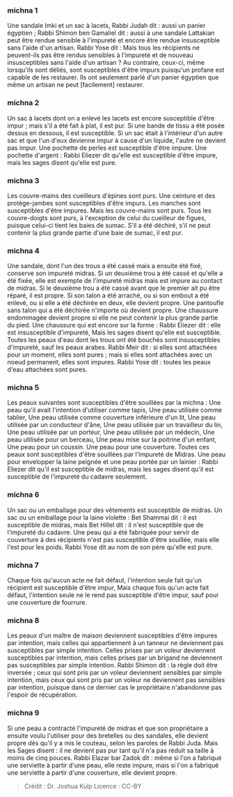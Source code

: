 
### michna 1
Une sandale Imki et un sac à lacets, Rabbi Judah dit : aussi un panier égyptien ; Rabbi Shimon ben Gamaliel dit : aussi à une sandale Lattakian peut être rendue sensible à l'impureté et encore être rendue insusceptible sans l'aide d'un artisan. Rabbi Yose dit : Mais tous les récipients ne peuvent-ils pas être rendus sensibles à l'impureté et de nouveau insusceptibles sans l'aide d'un artisan ? Au contraire, ceux-ci, même lorsqu'ils sont déliés, sont susceptibles d'être impurs puisqu'un profane est capable de les restaurer. Ils ont seulement parlé d'un panier égyptien que même un artisan ne peut [facilement] restaurer.

### michna 2
Un sac à lacets dont on a enlevé les lacets est encore susceptible d'être impur ; mais s'il a été fait à plat, il est pur. Si une bande de tissu a été posée dessus en dessous, il est susceptible. Si un sac était à l'intérieur d'un autre sac et que l'un d'eux devienne impur à cause d'un liquide, l'autre ne devient pas impur. Une pochette de perles est susceptible d'être impure. Une pochette d'argent : Rabbi Eliezer dit qu'elle est susceptible d'être impure, mais les sages disent qu'elle est pure.

### michna 3
Les couvre-mains des cueilleurs d'épines sont purs. Une ceinture et des protège-jambes sont susceptibles d'être impurs. Les manches sont susceptibles d'être impures. Mais les couvre-mains sont purs. Tous les couvre-doigts sont purs, à l'exception de celui du cueilleur de figues, puisque celui-ci tient les baies de sumac. S'il a été déchiré, s'il ne peut contenir la plus grande partie d'une baie de sumac, il est pur.

### michna 4
Une sandale, dont l'un des trous a été cassé mais a ensuite été fixé, conserve son impureté midras. Si un deuxième trou a été cassé et qu'elle a été fixée, elle est exempte de l'impureté midras mais est impure au contact de midras. Si le deuxième trou a été cassé avant que le premier ait pu être réparé, il est propre. Si son talon a été arraché, ou si son embout a été enlevé, ou si elle a été déchirée en deux, elle devient propre. Une pantoufle sans talon qui a été déchirée n'importe où devient propre. Une chaussure endommagée devient propre si elle ne peut contenir la plus grande partie du pied. Une chaussure qui est encore sur la forme : Rabbi Eliezer dit : elle est insusceptible d'impureté, Mais les sages disent qu'elle est susceptible. Toutes les peaux d'eau dont les trous ont été bouchés sont insusceptibles d'impureté, sauf les peaux arabes. Rabbi Meir dit : si elles sont attachées pour un moment, elles sont pures ; mais si elles sont attachées avec un noeud permanent, elles sont impures. Rabbi Yose dit : toutes les peaux d'eau attachées sont pures.

### michna 5
Les peaux suivantes sont susceptibles d'être souillées par la michna : Une peau qu'il avait l'intention d'utiliser comme tapis, Une peau utilisée comme tablier, Une peau utilisée comme couverture inférieure d'un lit, Une peau utilisée par un conducteur d'âne, Une peau utilisée par un travailleur du lin, Une peau utilisée par un porteur, Une peau utilisée par un médecin, Une peau utilisée pour un berceau, Une peau mise sur la poitrine d'un enfant, Une peau pour un coussin. Une peau pour une couverture. Toutes ces peaux sont susceptibles d'être souillées par l'impureté de Midras. Une peau pour envelopper la laine peignée et une peau portée par un lainier : Rabbi Eliezer dit qu'il est susceptible de midras, mais les sages disent qu'il est susceptible de l'impureté du cadavre seulement.

### michna 6
Un sac ou un emballage pour des vêtements est susceptible de midras. Un sac ou un emballage pour la laine violette : Bet Shammai dit : il est susceptible de midras, mais Bet Hillel dit : il n'est susceptible que de l'impureté du cadavre. Une peau qui a été fabriquée pour servir de couverture à des récipients n'est pas susceptible d'être souillée, mais elle l'est pour les poids. Rabbi Yose dit au nom de son père qu'elle est pure.

### michna 7
Chaque fois qu'aucun acte ne fait défaut, l'intention seule fait qu'un récipient est susceptible d'être impur, Mais chaque fois qu'un acte fait défaut, l'intention seule ne le rend pas susceptible d'être impur, sauf pour une couverture de fourrure.

### michna 8
Les peaux d'un maître de maison deviennent susceptibles d'être impures par intention, mais celles qui appartiennent à un tanneur ne deviennent pas susceptibles par simple intention. Celles prises par un voleur deviennent susceptibles par intention, mais celles prises par un brigand ne deviennent pas susceptibles par simple intention. Rabbi Shimon dit : la règle doit être inversée ; ceux qui sont pris par un voleur deviennent sensibles par simple intention, mais ceux qui sont pris par un voleur ne deviennent pas sensibles par intention, puisque dans ce dernier cas le propriétaire n'abandonne pas l'espoir de récupération.

### michna 9
Si une peau a contracté l'impureté de midras et que son propriétaire a ensuite voulu l'utiliser pour des bretelles ou des sandales, elle devient propre dès qu'il y a mis le couteau, selon les paroles de Rabbi Juda. Mais les Sages disent : il ne devient pas pur tant qu'il n'a pas réduit sa taille à moins de cinq pouces. Rabbi Elazar bar Zadok dit : même si l'on a fabriqué une serviette à partir d'une peau, elle reste impure, mais si l'on a fabriqué une serviette à partir d'une couverture, elle devient propre.

>Crédit : Dr. Joshua Kulp
>Licence : CC-BY